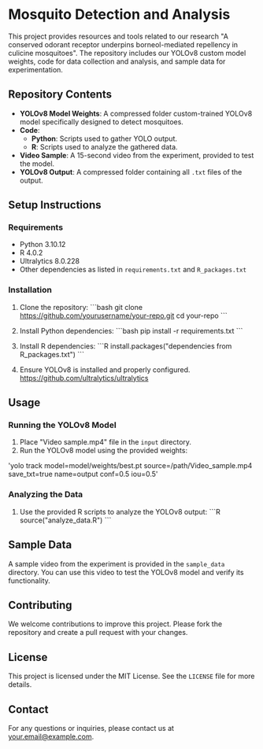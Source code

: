 
# Mosquito Detection and Analysis

This project provides resources and tools related to our research "A conserved odorant receptor underpins borneol-mediated repellency in culicine mosquitoes". The repository includes our YOLOv8 custom model weights, code for data collection and analysis, and sample data for experimentation.

## Repository Contents

- **YOLOv8 Model Weights**: A compressed folder custom-trained YOLOv8 model specifically designed to detect mosquitoes.
- **Code**:
  - **Python**: Scripts used to gather YOLO output.
  - **R**: Scripts used to analyze the gathered data.
- **Video Sample**: A 15-second video from the experiment, provided to test the model.
- **YOLOv8 Output**: A compressed folder containing all `.txt` files of the output.

## Setup Instructions

### Requirements

- Python 3.10.12
- R 4.0.2
- Ultralytics 8.0.228
- Other dependencies as listed in `requirements.txt` and `R_packages.txt`

### Installation

1. Clone the repository:
   \`\`\`bash
   git clone https://github.com/yourusername/your-repo.git
   cd your-repo
   \`\`\`

2. Install Python dependencies:
   \`\`\`bash
   pip install -r requirements.txt
   \`\`\`

3. Install R dependencies:
   \`\`\`R
   install.packages("dependencies from R_packages.txt")
   \`\`\`

4. Ensure YOLOv8 is installed and properly configured. https://github.com/ultralytics/ultralytics

## Usage

### Running the YOLOv8 Model

1. Place "Video sample.mp4" file in the `input` directory.
2. Run the YOLOv8 model using the provided weights:
   
'yolo track model=model/weights/best.pt source=/path/Video_sample.mp4 save_txt=true name=output conf=0.5 iou=0.5'
   

### Analyzing the Data

1. Use the provided R scripts to analyze the YOLOv8 output:
   \`\`\`R
   source("analyze_data.R")
   \`\`\`

## Sample Data

A sample video from the experiment is provided in the `sample_data` directory. You can use this video to test the YOLOv8 model and verify its functionality.

## Contributing

We welcome contributions to improve this project. Please fork the repository and create a pull request with your changes.

## License

This project is licensed under the MIT License. See the `LICENSE` file for more details.

## Contact

For any questions or inquiries, please contact us at [your.email@example.com](mailto:your.email@example.com).
